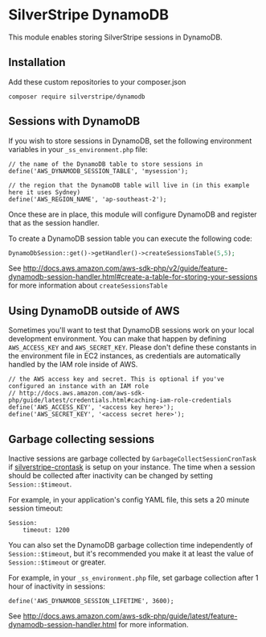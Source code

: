 # SilverStripe DynamoDB

This module enables storing SilverStripe sessions in DynamoDB.

## Installation

Add these custom repositories to your composer.json

	composer require silverstripe/dynamodb

## Sessions with DynamoDB

If you wish to store sessions in DynamoDB, set the following environment variables in your `_ss_environment.php` file:

	// the name of the DynamoDB table to store sessions in
	define('AWS_DYNAMODB_SESSION_TABLE', 'mysession');

	// the region that the DynamoDB table will live in (in this example here it uses Sydney)
	define('AWS_REGION_NAME', 'ap-southeast-2');

Once these are in place, this module will configure DynamoDB and register that as the session handler.

To create a DynamoDB session table you can execute the following code:

```php
DynamoDbSession::get()->getHandler()->createSessionsTable(5,5);
```

See http://docs.aws.amazon.com/aws-sdk-php/v2/guide/feature-dynamodb-session-handler.html#create-a-table-for-storing-your-sessions
for more information about `createSessionsTable`

## Using DynamoDB outside of AWS

Sometimes you'll want to test that DynamoDB sessions work on your local development environment. You can make that
happen by defining `AWS_ACCESS_KEY` and `AWS_SECRET_KEY`. Please don't define these constants in the environment file
in EC2 instances, as credentials are automatically handled by the IAM role inside of AWS.

	// the AWS access key and secret. This is optional if you've configured an instance with an IAM role
	// http://docs.aws.amazon.com/aws-sdk-php/guide/latest/credentials.html#caching-iam-role-credentials
	define('AWS_ACCESS_KEY', '<access key here>');
	define('AWS_SECRET_KEY', '<access secret here>');

## Garbage collecting sessions

Inactive sessions are garbage collected by `GarbageCollectSessionCronTask` if [silverstripe-crontask](https://github.com/silverstripe-labs/silverstripe-crontask)
is setup on your instance. The time when a session should be collected after inactivity can be changed by setting
`Session::$timeout`.

For example, in your application's config YAML file, this sets a 20 minute session timeout:

	Session:
		timeout: 1200

You can also set the DynamoDB garbage collection time independently of `Session::$timeout`, but it's recommended you
make it at least the value of `Session::$timeout` or greater.

For example, in your `_ss_environment.php` file, set garbage collection after 1 hour of inactivity in sessions:

	define('AWS_DYNAMODB_SESSION_LIFETIME', 3600);

See http://docs.aws.amazon.com/aws-sdk-php/guide/latest/feature-dynamodb-session-handler.html for more information.


